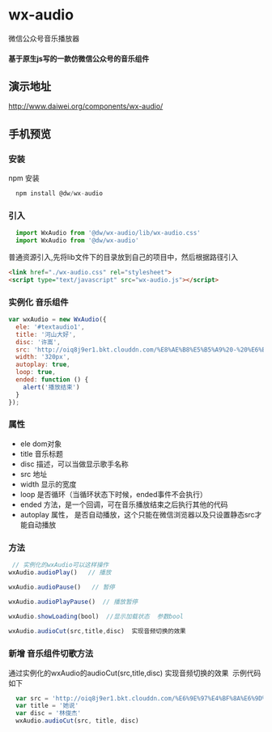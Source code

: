 # wx-audio
微信公众号音乐播放器

#### 基于原生js写的一款仿微信公众号的音乐组件

## 演示地址
http://www.daiwei.org/components/wx-audio/

## 手机预览

### 安装 
npm 安装
```js
  npm install @dw/wx-audio
```

### 引入
```js
  import WxAudio from '@dw/wx-audio/lib/wx-audio.css'
  import WxAudio from '@dw/wx-audio'
```

普通资源引入,先将lib文件下的目录放到自己的项目中，然后根据路径引入
```html
<link href="./wx-audio.css" rel="stylesheet">
<script type="text/javascript" src="wx-audio.js"></script>
```

### 实例化 音乐组件 
```js
var wxAudio = new WxAudio({
  ele: '#textaudio1',
  title: '河山大好',
  disc: '许嵩',
  src: 'http://oiq8j9er1.bkt.clouddn.com/%E8%AE%B8%E5%B5%A9%20-%20%E6%B2%B3%E5%B1%B1%E5%A4%A7%E5%A5%BD1.mp3',
  width: '320px',
  autoplay: true,
  loop: true,
  ended: function () {
    alert('播放结束')
  }
});
```

### 属性
  - ele dom对象
  - title 音乐标题
  - disc 描述，可以当做显示歌手名称
  - src 地址
  - width 显示的宽度
  - loop 是否循环（当循环状态下时候，ended事件不会执行）
  - ended 方法，是一个回调，可在音乐播放结束之后执行其他的代码
  - autoplay 属性， 是否自动播放，这个只能在微信浏览器以及只设置静态src才能自动播放
### 方法
```js
 // 实例化的wxAudio可以这样操作
wxAudio.audioPlay()   // 播放

wxAudio.audioPause()   // 暂停

wxAudio.audioPlayPause()  // 播放暂停

wxAudio.showLoading(bool)  //显示加载状态  参数bool
 
wxAudio.audioCut(src,title,disc)  实现音频切换的效果
```

### 新增 音乐组件切歌方法 
通过实例化的wxAudio的audioCut(src,title,disc)  实现音频切换的效果  示例代码如下
```js
  var src = 'http://oiq8j9er1.bkt.clouddn.com/%E6%9E%97%E4%BF%8A%E6%9D%B0%20-%20%E5%A5%B9%E8%AF%B41.mp3'
  var title = '她说'
  var disc = '林俊杰'
  wxAudio.audioCut(src, title, disc)
```
